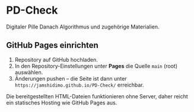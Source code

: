# PD-Check

Digitaler Pille Danach Algorithmus und zugehörige Materialien.

## GitHub Pages einrichten

1. Repository auf GitHub hochladen.
2. In den Repository-Einstellungen unter **Pages** die Quelle `main` (root) auswählen.
3. Änderungen pushen – die Seite ist dann unter `https://jamshidimo.github.io/PD-Check/` erreichbar.

Die bereitgestellten HTML-Dateien funktionieren ohne Server, daher reicht ein statisches Hosting wie GitHub Pages aus.
